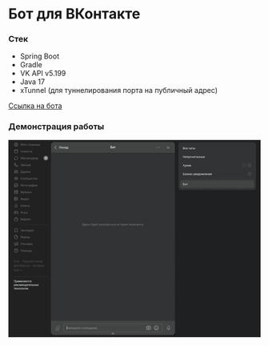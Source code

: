# Бот для ВКонтакте

### Стек
- Spring Boot
- Gradle
- VK API v5.199
- Java 17
- xTunnel (для туннелирования порта на публичный адрес)


[Ссылка на бота](https://vk.com/club226628581)


### Демонстрация работы 

![Работа бота](./work.gif)